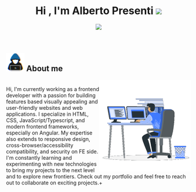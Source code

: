 <h1 align="center"><b>Hi , I'm Alberto Presenti </b><img src="https://media.giphy.com/media/hvRJCLFzcasrR4ia7z/giphy.gif" width="35"></h1>

<p align="center">
  <img src="https://readme-typing-svg.herokuapp.com?font=Time+New+Roman&color=cyan&size=25&center=true&vCenter=true&width=600&height=100&lines=Alberto+Presenti;Front-End+Developer,;Games+lover..&hearts;;Active+Learner,;Technology+enthusiast;AC+Milan+fan">
</p>


<br>



	
## <picture><img src="images/about_me.gif" width = 50px></picture> **About me**

<picture> <img align="right" src="images/developer_at_work.gif" width = 250px></picture>

<br>
Hi, I'm currently working as a frontend developer with a passion for building features based visually appealing and user-friendly websites and web applications. I specialize in HTML, CSS, JavaScript/Typescript, and modern frontend frameworks, especially on Angular. My expertise also extends to responsive design, cross-browser/accessibility compatibility, and security on FE side. I'm constantly learning and experimenting with new technologies to bring my projects to the next level and to explore new frontiers. Check out my portfolio and feel free to reach out to collaborate on exciting projects.+